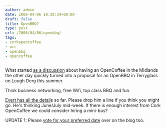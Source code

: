```yaml
---
author: admin
date: 2008-04-06 10:30:34+00:00
draft: false
title: OpenBBQ?
type: post
url: /2008/04/06/openbbq/
tags:
- corkopencoffee
- occ
- openbbq
- opencoffee
---
```


What started [as a discussion](http://jaiku.com/channel/irishopencoffee/presence/30711232) about having an OpenCoffee in the Midlands the other day quickly turned into a proposal for an OpenBBQ in Terryglass on Lough Derg this summer.

Think business networking, free Wifi, top class BBQ and fun.

[Evert has all the detail](http://wimaxxed.blogspot.com/2008/04/open-coffee-club-bbq.html)s so far. Please drop him a line if you think you might go. He's thinking June/July mid-week. If there is enough interest from Cork OpenCoffee we could consider hiring a mini-bus?

UPDATE 1: Please [vote for your preferred date](http://wimaxxed.blogspot.com/2008/04/occ-bbq-part-two.html) over on the blog too.
